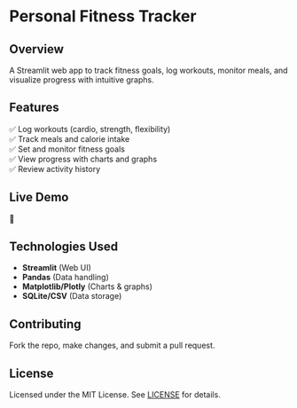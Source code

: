 # **Personal Fitness Tracker**  

## **Overview**  
A Streamlit web app to track fitness goals, log workouts, monitor meals, and visualize progress with intuitive graphs.  

## **Features**  
✅ Log workouts (cardio, strength, flexibility)  
✅ Track meals and calorie intake  
✅ Set and monitor fitness goals  
✅ View progress with charts and graphs  
✅ Review activity history  


## **Live Demo**  
🔗  

## **Technologies Used**  
- **Streamlit** (Web UI)  
- **Pandas** (Data handling)  
- **Matplotlib/Plotly** (Charts & graphs)  
- **SQLite/CSV** (Data storage)  

## **Contributing**  
Fork the repo, make changes, and submit a pull request.  

## **License**  
Licensed under the MIT License. See [LICENSE](LICENSE) for details.  

